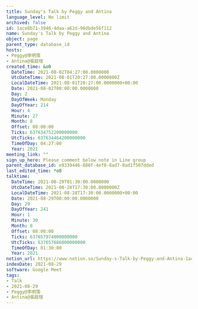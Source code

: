 ```yaml
---
title: Sunday's Talk by Peggy and Antina
language_level: No limit
archived: false
id: 1ace8b71-3946-4daa-a62d-96dbde56f112
name: Sunday's Talk by Peggy and Antina
object: page
parent_type: database_id
hosts:
- Peggy@李明霈
- Antina@張庭瑄
created_time: &o0
  DateTime: 2021-08-02T04:27:00.0000000
  UtcDateTime: 2021-08-01T20:27:00.0000000Z
  LocalDateTime: 2021-08-01T20:27:00.0000000+00:00
  Date: 2021-08-02T00:00:00.0000000
  Day: 2
  DayOfWeek: Monday
  DayOfYear: 214
  Hour: 4
  Minute: 27
  Month: 8
  Offset: 08:00:00
  Ticks: 637634752200000000
  UtcTicks: 637634464200000000
  TimeOfDay: 04:27:00
  Year: 2021
meeting_link: ""
sign_up_here: Please comment below note in Line group
parent_database_id: e9339446-880f-4ef0-8ad7-8ad1f507dded
last_edited_time: *o0
talktime:
  DateTime: 2021-08-29T01:30:00.0000000
  UtcDateTime: 2021-08-28T17:30:00.0000000Z
  LocalDateTime: 2021-08-28T17:30:00.0000000+00:00
  Date: 2021-08-29T00:00:00.0000000
  Day: 29
  DayOfYear: 241
  Hour: 1
  Minute: 30
  Month: 8
  Offset: 08:00:00
  Ticks: 637657974000000000
  UtcTicks: 637657686000000000
  TimeOfDay: 01:30:00
  Year: 2021
notion_url: https://www.notion.so/Sunday-s-Talk-by-Peggy-and-Antina-1ace8b7139464daaa62d96dbde56f112
indexDate: 2021-08-29
software: Google Meet
tags:
- Talk
- 2021-08-29
- Peggy@李明霈
- Antina@張庭瑄
---
```







